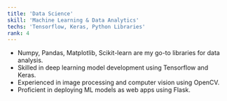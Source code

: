 ```yaml
---
title: 'Data Science'
skill: 'Machine Learning & Data Analytics'
techs: 'Tensorflow, Keras, Python Libraries'
rank: 4
---
```

- Numpy, Pandas, Matplotlib, Scikit-learn are my go-to libraries for data analysis.
- Skilled in deep learning model development using Tensorflow and Keras.
- Experienced in image processing and computer vision using OpenCV.
- Proficient in deploying ML models as web apps using Flask.
